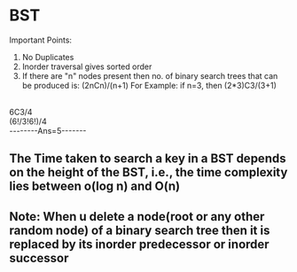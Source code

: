 # BST
Important Points:
1. No Duplicates
2. Inorder traversal gives sorted order
3. If there are "n" nodes present then no. of binary search trees that can be produced is:
          (2nCn)/(n+1)
For Example:
if n=3, then (2*3)C3/(3+1)
<br />
              6C3/4
<br />
              (6!/3!6!)/4
<br />
         --------Ans=5-------
<br />

<h2>The Time taken to search a key in a BST depends on the height of the BST, i.e., the time complexity lies between o(log n) and O(n)</h2>

<h2>Note: When u delete a node(root or any other random node) of a binary search tree then it is replaced by its inorder predecessor or inorder successor</h2>
